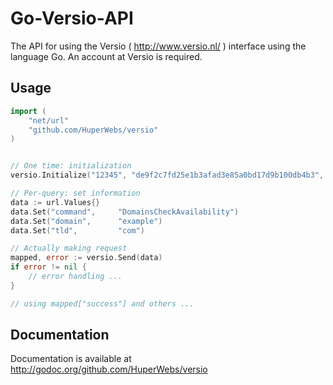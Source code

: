 Go-Versio-API
=============

The API for using the Versio ( http://www.versio.nl/ ) interface using the language Go. An account at Versio is required. 

Usage
-------------
    
```go
import (
    "net/url"
    "github.com/HuperWebs/versio"
)


// One time: initialization
versio.Initialize("12345", "de9f2c7fd25e1b3afad3e85a0bd17d9b100db4b3", false)

// Per-query: set information
data := url.Values{}
data.Set("command",	    "DomainsCheckAvailability")
data.Set("domain", 	    "example")
data.Set("tld",	        "com")

// Actually making request
mapped, error := versio.Send(data)
if error != nil {
	// error handling ...
}

// using mapped["success"] and others ...
```

Documentation
-------------
Documentation is available at http://godoc.org/github.com/HuperWebs/versio
